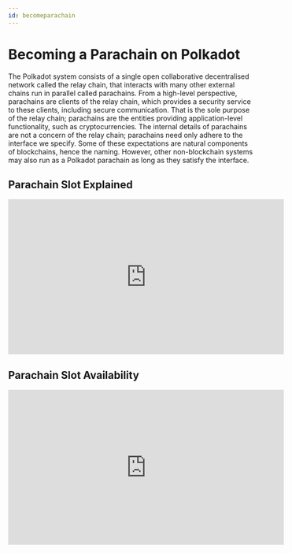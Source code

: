 ```yaml
---
id: becomeparachain
---
```


# Becoming a Parachain on Polkadot

The Polkadot system consists of a single open collaborative decentralised network called the
relay chain, that interacts with many other external chains run in parallel called parachains. From
a high-level perspective, parachains are clients of the relay chain, which provides a security service
to these clients, including secure communication. That is the sole purpose of the relay chain;
parachains are the entities providing application-level functionality, such as cryptocurrencies.
The internal details of parachains are not a concern of the relay chain; parachains need only adhere 
to the interface we specify. Some of these expectations are natural components of blockchains,
hence the naming. However, other non-blockchain systems may also run as a Polkadot parachain
as long as they satisfy the interface.

## Parachain Slot Explained

<iframe width="560" height="315" src="https://www.youtube.com/embed/qcBDyjqYrVU" title="YouTube video player" frameborder="0" allow="accelerometer; autoplay; clipboard-write; encrypted-media; gyroscope; picture-in-picture" allowfullscreen></iframe>

## Parachain Slot Availability

<iframe width="560" height="315" src="https://www.youtube.com/embed/rifdw-TIlJg" title="YouTube video player" frameborder="0" allow="accelerometer; autoplay; clipboard-write; encrypted-media; gyroscope; picture-in-picture" allowfullscreen></iframe>